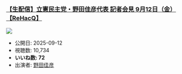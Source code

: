 ### [【生配信】立憲民主党・野田佳彦代表 記者会見 9月12日（金）【ReHacQ】](https://www.youtube.com/watch?v=INoIZSWiMWw)
[![](https://img.youtube.com/vi/INoIZSWiMWw/sddefault.jpg)](https://www.youtube.com/watch?v=INoIZSWiMWw)
-   公開日: 2025-09-12
-   視聴数: 10,734
-   **いいね数: 72**
-   出演者: [野田佳彦](/rehacq_fan/people/野田佳彦 "wikilink")
